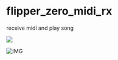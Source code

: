 # flipper_zero_midi_rx
receive midi and play song

[![](https://img.youtube.com/vi/NG1PKUc9FNw/0.jpg)](https://www.youtube.com/watch?v=NG1PKUc9FNw)

![IMG](https://github.com/crackerjacques/flipper_zero_midi_rx/blob/main/midi_rx/images/0001.png?raw=true)

